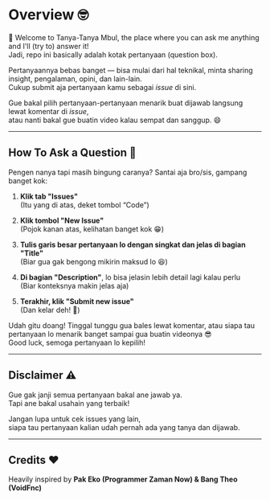 # Overview 🤓

👋 Welcome to Tanya-Tanya Mbul, the place where you can ask me anything and I'll (try to) answer it!  
Jadi, repo ini basically adalah kotak pertanyaan (question box).

Pertanyaannya bebas banget — bisa mulai dari hal teknikal, minta sharing insight, pengalaman, opini, dan lain-lain.  
Cukup submit aja pertanyaan kamu sebagai *issue* di sini.

Gue bakal pilih pertanyaan-pertanyaan menarik buat dijawab langsung lewat komentar di *issue*,  
atau nanti bakal gue buatin video kalau sempat dan sanggup. 😄

---

## How To Ask a Question 🤔

Pengen nanya tapi masih bingung caranya? Santai aja bro/sis, gampang banget kok:

1. **Klik tab "Issues"**  
   (Itu yang di atas, deket tombol “Code”)

2. **Klik tombol "New Issue"**  
   (Pojok kanan atas, kelihatan banget kok 😁)

3. **Tulis garis besar pertanyaan lo dengan singkat dan jelas di bagian "Title"**  
   (Biar gua gak bengong mikirin maksud lo 😆)

4. **Di bagian "Description"**, lo bisa jelasin lebih detail lagi kalau perlu  
   (Biar konteksnya makin jelas aja)

5. **Terakhir, klik "Submit new issue"**  
   (Dan kelar deh! 🎉)

Udah gitu doang! Tinggal tunggu gua bales lewat komentar, atau siapa tau pertanyaan lo menarik banget sampai gua buatin videonya 😎  
Good luck, semoga pertanyaan lo kepilih!



---

## Disclaimer ⚠️

Gue gak janji semua pertanyaan bakal ane jawab ya.  
Tapi ane bakal usahain yang terbaik!

Jangan lupa untuk cek issues yang lain,  
siapa tau pertanyaan kalian udah pernah ada yang tanya dan dijawab.


---

## Credits ❤️

Heavily inspired by **Pak Eko (Programmer Zaman Now) & Bang Theo (VoidFnc)**  

